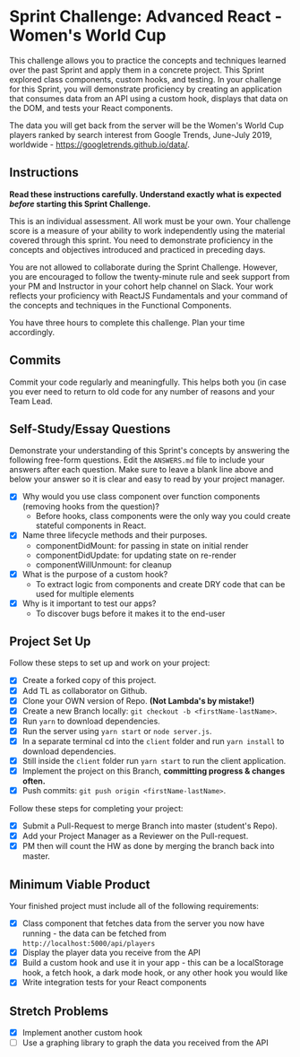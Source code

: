 # Sprint Challenge: Advanced React - Women's World Cup

This challenge allows you to practice the concepts and techniques learned over the past Sprint and apply them in a concrete project. This Sprint explored class components, custom hooks, and testing. In your challenge for this Sprint, you will demonstrate proficiency by creating an application that consumes data from an API using a custom hook, displays that data on the DOM, and tests your React components.

The data you will get back from the server will be the Women's World Cup players ranked by search interest from Google Trends, June-July 2019, worldwide - https://googletrends.github.io/data/.

## Instructions

**Read these instructions carefully. Understand exactly what is expected _before_ starting this Sprint Challenge.**

This is an individual assessment. All work must be your own. Your challenge score is a measure of your ability to work independently using the material covered through this sprint. You need to demonstrate proficiency in the concepts and objectives introduced and practiced in preceding days.

You are not allowed to collaborate during the Sprint Challenge. However, you are encouraged to follow the twenty-minute rule and seek support from your PM and Instructor in your cohort help channel on Slack. Your work reflects your proficiency with ReactJS Fundamentals and your command of the concepts and techniques in the Functional Components.

You have three hours to complete this challenge. Plan your time accordingly.

## Commits

Commit your code regularly and meaningfully. This helps both you (in case you ever need to return to old code for any number of reasons and your Team Lead.

## Self-Study/Essay Questions

Demonstrate your understanding of this Sprint's concepts by answering the following free-form questions. Edit the `ANSWERS.md` file to include your answers after each question. Make sure to leave a blank line above and below your answer so it is clear and easy to read by your project manager.

- [x] Why would you use class component over function components (removing hooks from the question)?
  - Before hooks, class components were the only way you could create stateful components in React.
- [x] Name three lifecycle methods and their purposes.
  - componentDidMount: for passing in state on initial render
  - componentDidUpdate: for updating state on re-render
  - componentWillUnmount: for cleanup
- [x] What is the purpose of a custom hook?
  - To extract logic from components and create DRY code that can be used for multiple elements
- [x] Why is it important to test our apps?
  - To discover bugs before it makes it to the end-user

## Project Set Up

Follow these steps to set up and work on your project:

- [x] Create a forked copy of this project.
- [x] Add TL as collaborator on Github.
- [x] Clone your OWN version of Repo. **(Not Lambda's by mistake!)**
- [x] Create a new Branch locally: `git checkout -b <firstName-lastName>`.
- [x] Run `yarn` to download dependencies.
- [x] Run the server using `yarn start` or `node server.js`.
- [x] In a separate terminal cd into the `client` folder and run `yarn install` to download dependencies.
- [x] Still inside the `client` folder run `yarn start` to run the client application.
- [x] Implement the project on this Branch, **committing progress & changes often.**
- [x] Push commits: `git push origin <firstName-lastName>`.

Follow these steps for completing your project:

- [x] Submit a Pull-Request to merge <firstName-lastName> Branch into master (student's Repo).
- [x] Add your Project Manager as a Reviewer on the Pull-request.
- [x] PM then will count the HW as done by merging the branch back into master.

## Minimum Viable Product

Your finished project must include all of the following requirements:

- [x] Class component that fetches data from the server you now have running - the data can be fetched from `http://localhost:5000/api/players`
- [x] Display the player data you receive from the API
- [x] Build a custom hook and use it in your app - this can be a localStorage hook, a fetch hook, a dark mode hook, or any other hook you would like
- [x] Write integration tests for your React components

## Stretch Problems

- [x] Implement another custom hook
- [ ] Use a graphing library to graph the data you received from the API
